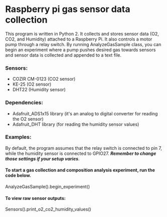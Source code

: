 # Raspberry pi gas sensor data collection


This program is written in Python 2. It collects and stores sensor data (O2, CO2, and Humidity) attached to a Raspberry Pi. It also controls a motor pump through a relay switch. By running AnalyzeGasSample class, you can begin an experiment where a pump pushes desired gas towards sensors and sensor data is collected and appended to a text file.

### Sensors:
- COZIR CM-0123 (CO2 sensor)
- KE-25 (O2 sensor)
- DHT22 (Humidity sensor)

### Dependencies:
- Adafruit_ADS1x15 library (it's an analog to digital converter for reading the O2 sensor)
- Adafruit_DHT library (for reading the humidity sensor values)


### Examples:

By default, the program assumes that the relay switch is connected to pin 7, while the humidity sensor is connected to GPIO27. __*Remember to change those settings if your setup varies*__. 

#### To start a gas collection and composition analysis experiment, run the code below. 
AnalyzeGasSample().begin_experiment() 

#### To view raw sensor outputs:

Sensors().print_o2_co2_humidity_values()
